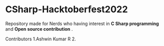 # CSharp-Hacktoberfest2022
Repository made for Nerds who having interest in **C Sharp programming** and **Open source contribution** .

Contributors
1.Ashwin Kumar R
2.
